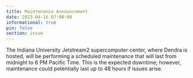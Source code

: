```yaml
---
title: Maintenance Announcement
date: 2023-04-16 07:00:00
informational: true
pin: false
section: issue
---
```


The Indiana University Jetstream2 supercomputer center, where Dendra is hosted, will be performing a scheduled maintenance that will last from midnight to 6 PM Pacific Time. This is the expected downtime; however, maintenance could potentially last up to 48 hours if issues arise.
